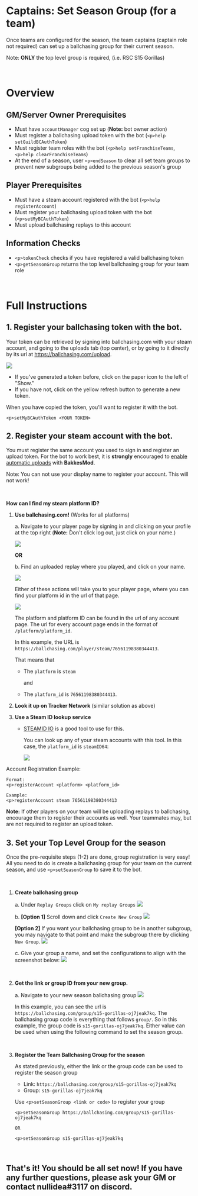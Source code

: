 # Captains: Set Season Group (for a team)

Once teams are configured for the season, the team captains (captain role not required) can set up a ballchasing group for their current season.

Note: **ONLY** the top level group is required, (i.e. RSC S15 Gorillas)

<br>

# Overview

## GM/Server Owner Prerequisites
- Must have `accountManager` cog set up (**Note:** bot owner action)
- Must register a ballchasing upload token with the bot (`<p>help setGuildBCAuthToken`)
- Must register team roles with the bot (`<p>help setFranchiseTeams`, `<p>help clearFranchiseTeams`)
- At the end of a season, user `<p>endSeason` to clear all set team groups to prevent new subgroups being added to the previous season's group

## Player Prerequisites
- Must have a steam account registered with the bot (`<p>help registerAccount`)
- Must register your ballchasing upload token with the bot (`<p>setMyBCAuthToken`)
- Must upload ballchasing replays to this account

## Information Checks
- `<p>tokenCheck` checks if you have registered a valid ballchasing token
- `<p>getSeasonGroup` returns the top level ballchasing group for your team role

<br>

# Full Instructions

## 1. Register your ballchasing token with the bot.

Your token can be retrieved by signing into ballchasing.com with your steam account, and going to the uploads tab (top center), or by going to it directly by its url at https://ballchasing.com/upload.

![](https://media.discordapp.net/attachments/741758967260250213/1019695110826504242/unknown.png?width=2251&height=553)

- If you've generated a token before, click on the paper icon to the left of "Show."
- If you have not, click on the yellow refresh button to generate a new token.

When you have copied the token, you'll want to register it with the bot.

```
<p>setMyBCAuthToken <YOUR TOKEN>
```

## 2. Register your steam account with the bot.
You must register the same account you used to sign in and register an upload token. For the bot to work best, it is **strongly** encouraged to [enable automatic uploads](https://ballchasing.com/doc/faq#upload) with **BakkesMod**. 

Note: You can not use your display name to register your account. This will not work!

<br>

**How can I find my steam platform ID?**

1. **Use ballchasing.com!** (Works for all platforms)

    a. Navigate to your player page by signing in and clicking on your profile at the top right (**Note:** Don't click log out, just click on your name.)

    ![](https://media.discordapp.net/attachments/741758967260250213/1019711228999893043/unknown.png?width=2251&height=358)

    **OR**
    
    b. Find an uploaded replay where you played, and click on your name.

    ![](https://cdn.discordapp.com/attachments/741758967260250213/1019710941216129144/unknown.png)
    
    Either of these actions will take you to your player page, where you can find your platform id in the url of that page.

    ![](https://media.discordapp.net/attachments/741758967260250213/1019713823101435965/unknown.png?width=2251&height=581)

    The platform and platform ID can be found in the url of any account page. The url for every account page ends in the format of `/platform/platform_id`.
    
    In this example, the URL is `https://ballchasing.com/player/steam/76561198380344413`.

    That means that
    - The `platform` is `steam`
    
      and

    - The `platform_id` is `76561198380344413`.

1. **Look it up on Tracker Network** (similar solution as above)
1. **Use a Steam ID lookup service**

    - [STEAMID IO](https://steamid.io/) is a good tool to use for this.

      You can look up any of your steam accounts with this tool. In this case, the `platform_id` is `steamID64`:

      ![](https://cdn.discordapp.com/attachments/741758967260250213/1019715204222832701/unknown.png)


Account Registration Example:
        
    Format:
    <p>registerAccount <platform> <platform_id>

    Example:
    <p>registerAccount steam 76561198380344413

**Note:** If other players on your team will be uploading replays to ballchasing, encourage them to register their accounts as well. Your teammates may, but are not required to register an upload token.

## 3. Set your Top Level Group for the season

Once the pre-requisite steps (1-2) are done, group registration is very easy! All you need to do is create a ballchasing group for your team on the current season, and use `<p>setSeasonGroup` to save it to the bot.

<br>

1. **Create ballchasing group**

    a. Under `Replay Groups` click on `My replay Groups`
    ![](https://cdn.discordapp.com/attachments/741758967260250213/1019698623174422628/unknown.png)

    b. **[Option 1]** Scroll down and click `Create New Group`
    ![](https://cdn.discordapp.com/attachments/741758967260250213/1019699256958918708/unknown.png)

    **[Option 2]** If you want your ballchasing group to be in another subgroup, you may navigate to that point and make the subgroup there by clicking `New Group`.
    ![](https://media.discordapp.net/attachments/741758967260250213/1019700329207574729/unknown.png)

    c. Give your group a name, and set the configurations to align with the screenshot below:
    ![](https://cdn.discordapp.com/attachments/741758967260250213/1019699889791316118/unknown.png)

<br>

2. **Get the link or group ID from your new group.**

    a. Navigate to your new season ballchasing group
    ![](https://cdn.discordapp.com/attachments/741758967260250213/1019701372314198067/unknown.png)

    In this example, you can see the url is `https://ballchasing.com/group/s15-gorillas-oj7jeak7kq`. The ballchasing group code is everything that follows `group/`. So in this example, the group code is `s15-gorillas-oj7jeak7kq`. Either value can be used when using the following command to set the season group.

<br>

3. **Register the Team Ballchasing Group for the season**

    As stated previously, either the link or the group code can be used to register the season group

    - Link: `https://ballchasing.com/group/s15-gorillas-oj7jeak7kq`
    - Group: `s15-gorillas-oj7jeak7kq`

    Use `<p>setSeasonGroup <link or code>` to register your group

    ```
    <p>setSeasonGroup https://ballchasing.com/group/s15-gorillas-oj7jeak7kq

    OR

    <p>setSeasonGroup s15-gorillas-oj7jeak7kq
    ```

<br>

## That's it! You should be all set now! If you have any further questions, please ask your GM or contact nullidea#3117 on discord.

